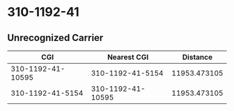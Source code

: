# 310-1192-41
## Unrecognized Carrier


| CGI | Nearest CGI | Distance |
|-----|-------------|----------|
| 310-1192-41-10595 | 310-1192-41-5154 | 11953.473105 |
| 310-1192-41-5154 | 310-1192-41-10595 | 11953.473105 |
